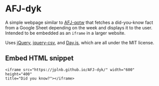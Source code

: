 # AFJ-dyk
A simple webpage similar to [AFJ-qotw][AFJ-qotw] that fetches a did-you-know 
fact from a Google Sheet depending on the week and displays it to the user.
Intended to be embedded as an `iframe` in a larger website.

Uses [jQuery][jq], [jquery-csv][jqc], and [Day.js][dj], which are all under the
MIT license.

Embed HTML snippet
-----------------

    <iframe src="https://jplnb.github.io/AFJ-dyk/" width="600" height="400" 
    title="Did you know?"></iframe>

[AFJ-qotw]: https://github.com/jplnb/AFJ-qotw/
[jq]: https://jquery.com/
[jqc]: https://github.com/evanplaice/jquery-csv/tree/main 
[dj]: https://day.js.org/en/

